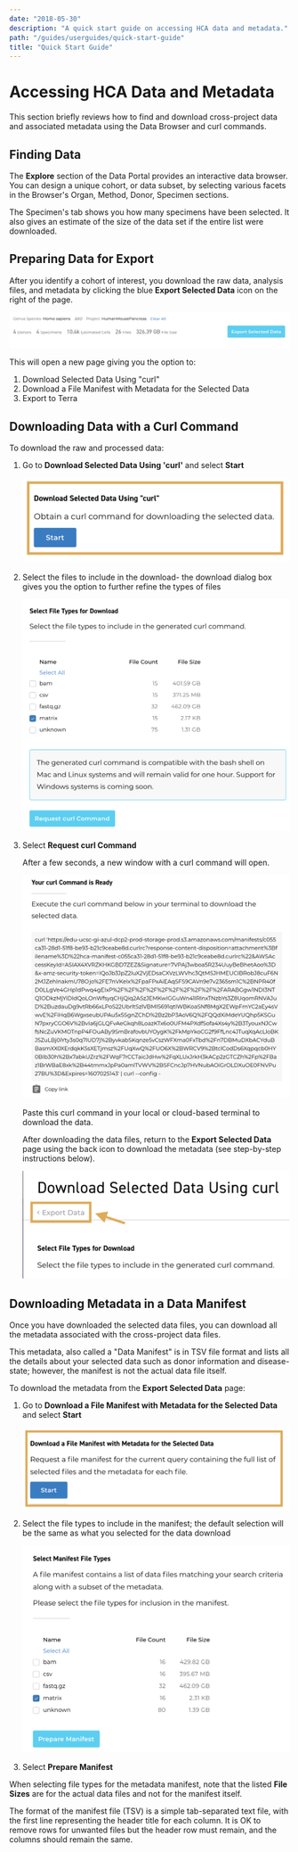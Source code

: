 ```yaml
---
date: "2018-05-30"
description: "A quick start guide on accessing HCA data and metadata."
path: "/guides/userguides/quick-start-guide"
title: "Quick Start Guide"
---
```


# Accessing HCA Data and Metadata

This section briefly reviews how to find and download cross-project data and associated metadata using the Data Browser and curl commands. 

## Finding Data

The **Explore** section of the Data Portal provides an interactive data browser. You can design a unique cohort, or data subset, by selecting various facets in the Browser's Organ, Method, Donor, Specimen sections. 

The Specimen's tab shows you how many specimens have been selected. It also gives an estimate of the size of the data set if the entire list were downloaded.

## Preparing Data for Export

After you identify a cohort of interest, you download the raw data, analysis files, and metadata by clicking the blue **Export Selected Data** icon on the right of the page.

<figure-styles>

![Export Icon](../_images/Export_icon.png "Export Data")

</figure-styles>

This will open a new page giving you the option to:

1) Download Selected Data Using "curl"
2) Download a File Manifest with Metadata for the Selected Data
3) Export to Terra 

## Downloading Data with a Curl Command

To download the raw and processed data: 

1. Go to **Download Selected Data Using 'curl'** and select **Start**

   ![Export Data](../_images/Export_selected_data.png "Export Selected Data")

2. Select the files to include in the download- the download dialog box gives you the option to further refine the types of files

    ![Select Files](../_images/select_file_types.png "Select Files")

3. Select **Request curl Command**

    After a few seconds, a new window with a curl command will open. 
    
    ![curl command](../_images/curl_command.png "curl command")
    
    Paste this curl command in your local or cloud-based terminal to download the data. 
    
    After downloading the data files, return to the **Export Selected Data** page using the back icon to download the metadata (see step-by-step instructions below).
    
    ![Back icon](../_images/back_icon.png "back icon")

## Downloading Metadata in a Data Manifest

Once you have downloaded the selected data files, you can download all the metadata associated with the cross-project data files. 

This metadata, also called a "Data Manifest" is in TSV file format and lists all the details about your selected data such as donor information and disease-state; however, the manifest is not the actual data file itself.

To download the metadata from the **Export Selected Data** page:

1. Go to **Download a File Manifest with Metadata for the Selected Data** and select **Start**

    ![Export Manifest](../_images/Export_selected_manifest.png "Export Manifest")

2. Select the file types to include in the manifest; the default selection will be the same as what you selected for the data download

    ![Prepare Manifest](../_images/prepare_manifest.png "Prepare Manifest")

3. Select **Prepare Manifest**

When selecting file types for the metadata manifest, note that the listed **File Sizes** are for the actual data files and not for the manifest itself. 

The format of the manifest file (TSV) is a simple tab-separated text file, with the first line representing the header title for each column. It is OK to remove rows for unwanted files but the header row must remain, and the columns should remain the same.
